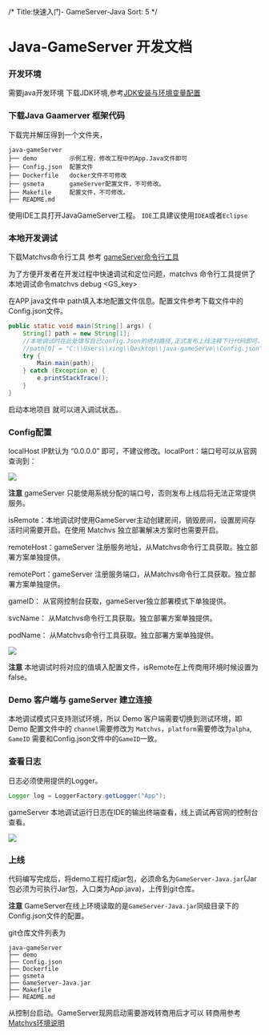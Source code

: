 /*
Title:快速入门- GameServer-Java
Sort: 5
*/

# Java-GameServer 开发文档

### 开发环境

需要java开发环境 下载JDK环境,参考[JDK安装与环境变量配置](https://jingyan.baidu.com/article/6dad5075d1dc40a123e36ea3.html) 

### 下载Java Gaamerver 框架代码

下载完并解压得到一个文件夹，

```shell
java-gameServer
├── demo         示例工程，修改工程中的App.Java文件即可
├── Config.json  配置文件
├── Dockerfile   docker文件不可修改
├── gsmeta       gameServer配置文件，不可修改。
├── Makefile     配置文件，不可修改。
├── README.md
```

使用IDE工具打开JavaGameServer工程。 `IDE`工具建议使用`IDEA`或者`Eclipse`

### 本地开发调试

下载Matchvs命令行工具 参考 [gameServer命令行工具](http://www.matchvs.com/service?page=GameServerCMD)

为了方便开发者在开发过程中快速调试和定位问题，matchvs 命令行工具提供了本地调试命令matchvs debug <GS_key>

在APP.java文件中 path填入本地配置文件信息。配置文件参考下载文件中的Config.json文件。

```Java
public static void main(String[] args) {
	String[] path = new String[1];
	//本地调试时在此处填写自己config.Json的绝对路径,正式发布上线注释下行代码即可。
	//path[0] = "C:\\Users\\xing\\Desktop\\java-gameServe\\Config.json";
	try {
		Main.main(path);
	} catch (Exception e) {
		e.printStackTrace();
	}
}
```

启动本地项目 就可以进入调试状态。

### Config配置

localHost IP默认为 “0.0.0.0” 即可，不建议修改。localPort：端口号可以从官网查询到：

![](http://imgs.matchvs.com/static/Doc-img/new-start/gameServerimg/java-GameServer1.png)

**注意** gameServer 只能使用系统分配的端口号，否则发布上线后将无法正常提供服务。

isRemote：本地调试时使用GameServer主动创建房间，销毁房间，设置房间存活时间需要开启。在使用 Matchvs 独立部署解决方案时也需要开启。

remoteHost：gameServer 注册服务地址，从Matchvs命令行工具获取。独立部署方案单独提供。

remotePort：gameServer 注册服务端口，从Matchvs命令行工具获取。独立部署方案单独提供。

gameID： 从官网控制台获取，gameServer独立部署模式下单独提供。

svcName： 从Matchvs命令行工具获取。独立部署方案单独提供。

podName： 从Matchvs命令行工具获取。独立部署方案单独提供。

![](http://imgs.matchvs.com/static/Doc-img/new-start/gameServerimg/java-GameServer3.png)

**注意** 本地调试时将对应的值填入配置文件，isRemote在上传商用环境时候设置为false。

### Demo 客户端与 gameServer 建立连接

本地调试模式只支持测试环境，所以 Demo 客户端需要切换到测试环境，即 Demo 配置文件中的 `channel`需要修改为 `Matchvs`，`platform`需要修改为`alpha`, `GameID` 需要和Config.json文件中的`GameID`一致。

### 查看日志

日志必须使用提供的Logger。

```Java
Logger log = LoggerFactory.getLogger("App");
```

gameServer 本地调试运行日志在IDE的输出终端查看，线上调试再官网的控制台查看。

![](http://imgs.matchvs.com/static/Doc-img/new-start/gameServerimg/java-GameServer2.png)

### 上线

代码编写完成后，将demo工程打成jar包，必须命名为`GameServer-Java.jar`(Jar包必须为可执行Jar包，入口类为App.java)，上传到git仓库。

**注意** GameServer在线上环境读取的是`GameServer-Java.jar`同级目录下的Config.json文件的配置。

git仓库文件列表为

```shell
java-gameServer
├── demo
├── Config.json   
├── Dockerfile
├── gsmeta
├── GameServer-Java.jar
├── Makefile
├── README.md
```

从控制台启动。GameServer现网启动需要游戏转商用后才可以 转商用参考  [Matchvs环境说明](http://www.matchvs.com/service?page=envGuide)




